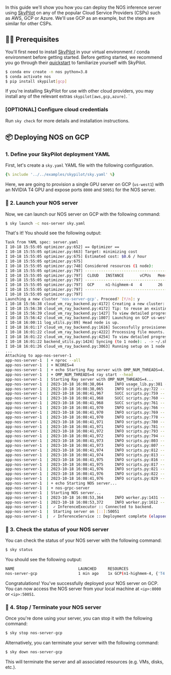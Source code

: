 In this guide we'll show you how you can deploy the NOS inference server using [SkyPilot](https://skypilot.readthedocs.io/) on any of the popular Cloud Service Providers (CSPs) such as AWS, GCP or Azure. We'll use GCP as an example, but the steps are similar for other CSPs.

## 👩‍💻 Prerequisites

You'll first need to install [SkyPilot](https://skypilot.readthedocs.io/) in your virtual environment / conda environment before getting started. Before getting started, we recommend you go through their [quickstart](https://skypilot.readthedocs.io/en/latest/getting-started/quickstart.html) to familiarize yourself with SkyPilot.

```bash
$ conda env create -n nos python=3.8
$ conda activate nos
$ pip install skypilot[gcp]
```

If you're installing SkyPilot for use with other cloud providers, you may install any of the relevant extras `skypilot[aws,gcp,azure]`. `

### [OPTIONAL] Configure cloud credentials

Run `sky check` for more details and installation instructions.

## 📦 Deploying NOS on GCP

### 1. Define your SkyPilot deployment YAML

First, let's create a `sky.yaml` YAML file with the following configuration. 

```yaml
{% include '../../examples/skypilot/sky.yaml' %}
```

Here, we are going to provision a single GPU server on GCP (`us-west1`) with an NVIDIA T4 GPU and expose ports `8000` and `50051` for the NOS server. 

### 🚀 2. Launch your NOS server

Now, we can launch our NOS server on GCP with the following command:

```bash
$ sky launch -c nos-server sky.yaml
```

That's it! You should see the following output:

```bash
Task from YAML spec: server.yaml
I 10-18 15:55:05 optimizer.py:652] == Optimizer ==
I 10-18 15:55:05 optimizer.py:663] Target: minimizing cost
I 10-18 15:55:05 optimizer.py:675] Estimated cost: $0.6 / hour
I 10-18 15:55:05 optimizer.py:675]
I 10-18 15:55:05 optimizer.py:748] Considered resources (1 node):
I 10-18 15:55:05 optimizer.py:797] -------------------------------------------------------------------------------------------
I 10-18 15:55:05 optimizer.py:797]  CLOUD   INSTANCE       vCPUs   Mem(GB)   ACCELERATORS   REGION/ZONE   COST ($)   CHOSEN
I 10-18 15:55:05 optimizer.py:797] -------------------------------------------------------------------------------------------
I 10-18 15:55:05 optimizer.py:797]  GCP     n1-highmem-4   4       26        T4:1           us-west1-a    0.59          ✔
I 10-18 15:55:05 optimizer.py:797] -------------------------------------------------------------------------------------------
I 10-18 15:55:05 optimizer.py:797]
Launching a new cluster 'nos-server-gcp'. Proceed? [Y/n]: y
I 10-18 15:56:38 cloud_vm_ray_backend.py:4172] Creating a new cluster: "nos-server-gcp" [1x GCP(n1-highmem-4, {'T4': 1}, ports=[8000, 50051])].
I 10-18 15:56:38 cloud_vm_ray_backend.py:4172] Tip: to reuse an existing cluster, specify --cluster (-c). Run `sky status` to see existing clusters.
I 10-18 15:56:39 cloud_vm_ray_backend.py:1427] To view detailed progress: tail -n100 -f /home/spillai/sky_logs/sky-2023-10-18-15-55-03-683434/provision.log
I 10-18 15:56:42 cloud_vm_ray_backend.py:1807] Launching on GCP us-west1 (us-west1-a)
I 10-18 16:00:11 log_utils.py:89] Head node is up.
I 10-18 16:01:17 cloud_vm_ray_backend.py:1616] Successfully provisioned or found existing VM.
I 10-18 16:01:22 cloud_vm_ray_backend.py:4222] Processing file mounts.
I 10-18 16:01:22 cloud_vm_ray_backend.py:4254] To view detailed progress: tail -n100 -f ~/sky_logs/sky-2023-10-18-15-55-03-683434/file_mounts.log
I 10-18 16:01:22 backend_utils.py:1424] Syncing (to 1 node): . -> ~/.sky/file_mounts/app
I 10-18 16:01:26 cloud_vm_ray_backend.py:3063] Running setup on 1 node.
...
Attaching to app-nos-server-1
app-nos-server-1  | + nproc --all
app-nos-server-1  | + NCORES=4
app-nos-server-1  | + echo Starting Ray server with OMP_NUM_THREADS=4...
app-nos-server-1  | + OMP_NUM_THREADS=4 ray start --head
app-nos-server-1  | Starting Ray server with OMP_NUM_THREADS=4...
app-nos-server-1  | 2023-10-18 16:08:38,064     INFO usage_lib.py:381 -- Usage stats collection is disabled.
app-nos-server-1  | 2023-10-18 16:08:38,065     INFO scripts.py:722 -- Local node IP: 172.18.0.2
app-nos-server-1  | 2023-10-18 16:08:41,967     SUCC scripts.py:759 -- --------------------
app-nos-server-1  | 2023-10-18 16:08:41,968     SUCC scripts.py:760 -- Ray runtime started.
app-nos-server-1  | 2023-10-18 16:08:41,968     SUCC scripts.py:761 -- --------------------                                                                                        app-nos-server-1  | 2023-10-18 16:08:41,969     INFO scripts.py:763 -- Next steps
app-nos-server-1  | 2023-10-18 16:08:41,970     INFO scripts.py:766 -- To add another node to this Ray cluster, run
app-nos-server-1  | 2023-10-18 16:08:41,970     INFO scripts.py:769 --   ray start --address='172.18.0.2:6379'
app-nos-server-1  | 2023-10-18 16:08:41,970     INFO scripts.py:778 -- To connect to this Ray cluster:
app-nos-server-1  | 2023-10-18 16:08:41,971     INFO scripts.py:780 -- import ray
app-nos-server-1  | 2023-10-18 16:08:41,971     INFO scripts.py:781 -- ray.init()
app-nos-server-1  | 2023-10-18 16:08:41,972     INFO scripts.py:793 -- To submit a Ray job using the Ray Jobs CLI:
app-nos-server-1  | 2023-10-18 16:08:41,972     INFO scripts.py:794 --   RAY_ADDRESS='http://127.0.0.1:8265' ray job submit --working-dir . -- python my_script.py
app-nos-server-1  | 2023-10-18 16:08:41,973     INFO scripts.py:803 -- See https://docs.ray.io/en/latest/cluster/running-applications/job-submission/index.html
app-nos-server-1  | 2023-10-18 16:08:41,973     INFO scripts.py:807 -- for more information on submitting Ray jobs to the Ray cluster.
app-nos-server-1  | 2023-10-18 16:08:41,974     INFO scripts.py:812 -- To terminate the Ray runtime, run
app-nos-server-1  | 2023-10-18 16:08:41,974     INFO scripts.py:813 --   ray stop
app-nos-server-1  | 2023-10-18 16:08:41,975     INFO scripts.py:816 -- To view the status of the cluster, use
app-nos-server-1  | 2023-10-18 16:08:41,975     INFO scripts.py:817 --   ray status
app-nos-server-1  | 2023-10-18 16:08:41,976     INFO scripts.py:821 -- To monitor and debug Ray, view the dashboard at
app-nos-server-1  | 2023-10-18 16:08:41,976     INFO scripts.py:822 --   127.0.0.1:8265
app-nos-server-1  | 2023-10-18 16:08:41,976     INFO scripts.py:829 -- If connection to the dashboard fails, check your firewall settings and network configuration.
app-nos-server-1  | + echo Starting NOS server...
app-nos-server-1  | + nos-grpc-server
app-nos-server-1  | Starting NOS server...
app-nos-server-1  | 2023-10-18 16:08:53,364     INFO worker.py:1431 -- Connecting to existing Ray cluster at address: 172.18.0.2:6379...
app-nos-server-1  | 2023-10-18 16:08:53,372     INFO worker.py:1612 -- Connected to Ray cluster. View the dashboard at http://127.0.0.1:8265
app-nos-server-1  |  ✓ InferenceExecutor :: Connected to backend.
app-nos-server-1  |  Starting server on [::]:50051
app-nos-server-1  |  ✓ InferenceService :: Deployment complete (elapsed=0.0s)
```

### 🔋 3. Check the status of your NOS server

You can check the status of your NOS server with the following command:

```bash
$ sky status
```

You should see the following output:

```bash
NAME                            LAUNCHED     RESOURCES                                                                  STATUS   AUTOSTOP  COMMAND
nos-server-gcp                  1 min ago    1x GCP(n1-highmem-4, {'T4': 1}, ports=[8000, 50051])                       UP       -         sky launch -c nos-server-...
```

Congratulations! You've successfully deployed your NOS server on GCP. You can now access the NOS server from your local machine at `<ip>:8000` or `<ip>:50051`.

### 🛑 4. Stop / Terminate your NOS server

Once you're done using your server, you can stop it with the following command:

```bash
$ sky stop nos-server-gcp
```

Alternatively, you can terminate your server with the following command:

```bash
$ sky down nos-server-gcp
```

This will terminate the server and all associated resources (e.g. VMs, disks, etc.).
